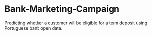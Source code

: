 # Bank-Marketing-Campaign
Predicting whether a customer will be eligible for a term deposit using Portuguese bank open data.
